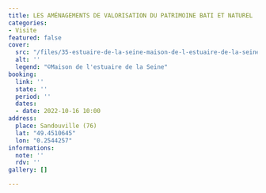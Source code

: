 ```yaml
---
title: LES AMÉNAGEMENTS DE VALORISATION DU PATRIMOINE BATI ET NATUREL
categories:
- Visite
featured: false
cover:
  src: "/files/35-estuaire-de-la-seine-maison-de-l-estuaire-de-la-seine-2.jpg"
  alt: ''
  legend: "©Maison de l'estuaire de la Seine"
booking:
  link: ''
  state: ''
  period: ''
  dates:
  - date: 2022-10-16 10:00
address:
  place: Sandouville (76)
  lat: "49.4510645"
  lon: "0.2544257"
informations:
  note: ''
  rdv: ''
gallery: []

---
```

